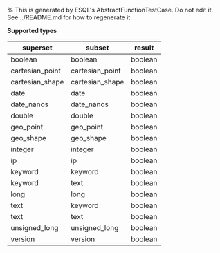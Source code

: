 % This is generated by ESQL's AbstractFunctionTestCase. Do not edit it. See ../README.md for how to regenerate it.

**Supported types**

| superset | subset | result |
| --- | --- | --- |
| boolean | boolean | boolean |
| cartesian_point | cartesian_point | boolean |
| cartesian_shape | cartesian_shape | boolean |
| date | date | boolean |
| date_nanos | date_nanos | boolean |
| double | double | boolean |
| geo_point | geo_point | boolean |
| geo_shape | geo_shape | boolean |
| integer | integer | boolean |
| ip | ip | boolean |
| keyword | keyword | boolean |
| keyword | text | boolean |
| long | long | boolean |
| text | keyword | boolean |
| text | text | boolean |
| unsigned_long | unsigned_long | boolean |
| version | version | boolean |

